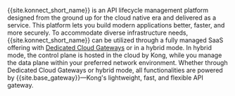 <!-- used in Overview of Konnect and Konnect Getting Started overview-->
{{site.konnect_short_name}} is an API lifecycle
management platform designed from the ground up for the cloud native era
and delivered as a service. This platform lets you build modern applications
better, faster, and more securely. To accommodate diverse infrastructure needs, {{site.konnect_short_name}} can be utilized through a fully managed SaaS offering with [Dedicated Cloud Gateways](/konnect/gateway-manager/dedicated-cloud-gateways) or in a hybrid mode. In hybrid mode, the control plane is hosted in the cloud by Kong, while you manage the data plane within your preferred network environment. Whether through Dedicated Cloud Gateways or hybrid mode, all functionalities are powered by {{site.base_gateway}}—Kong's lightweight, fast, and flexible API gateway.